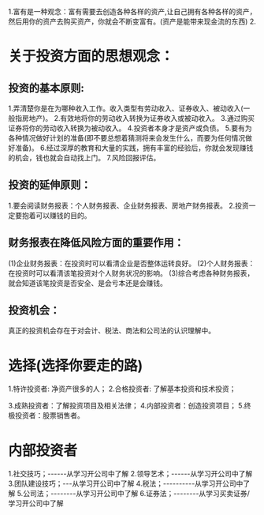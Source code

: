 1.富有是一种观念：富有需要去创造各种各样的资产,让自己拥有各种各样的资产，然后用你的资产去购买资产，你就会不断变富有。(资产是能带来现金流的东西)
2.

# 关于投资方面的思想观念：
## 投资的基本原则:
1.弄清楚你是在为哪种收入工作。收入类型有劳动收入、证券收入、被动收入(一般指房地产)。
2.有效地将你的劳动收入转换为证券收入或被动收入。
3.通过购买证券将你的劳动收入转换为被动收入。
4.投资者本身才是资产或负债。
5.要有为各种情况做好计划的准备(即不要总想着猜测将来会发生什么，而要为任何情况做好准备)。
6.经过深厚的教育和大量的实践，拥有丰富的经验后，你就会发现赚钱的机会，钱也就会自动找上门。
7.风险回报评估。

## 投资的延伸原则：
1.要会阅读财务报表：个人财务报表、企业财务报表、房地产财务报表。
2.投资一定要抱着可以赚钱的目的。

## 财务报表在降低风险方面的重要作用：
(1)企业财务报表：在投资时可以看清企业是否整体运转良好。
(2)个人财务报表：在投资时可以看清该笔投资对个人财务状况的影响。
(3)综合考虑各种财务报表，就会知道该笔投资是否安全、是会亏本还是会赚钱。

## 投资机会：
真正的投资机会存在于对会计、税法、商法和公司法的认识理解中。

# 选择(选择你要走的路)
1.特许投资者: 净资产很多的人；
2.合格投资者: 了解基本投资和技术投资；

3.成熟投资者：了解投资项目及相关法律；
4.内部投资者：创造投资项目；
5.终极投资者：股票销售者。
# 内部投资者
1.社交技巧；------从学习开公司中了解
2.领导艺术；------从学习开公司中了解
3.团队建设技巧；---从学习开公司中了解
4.税法；----------从学习开公司中了解
5.公司法；--------从学习开公司中了解
6.证券法；--------从学习买卖证券/学习开公司中了解


